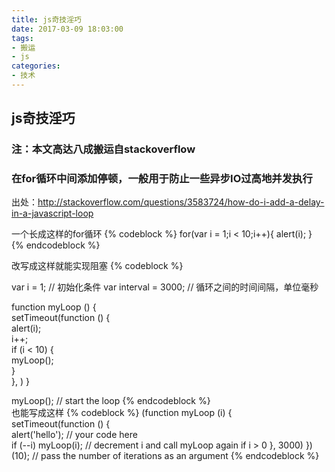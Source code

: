 ```yaml
---
title: js奇技淫巧
date: 2017-03-09 18:03:00
tags:
- 搬运
- js
categories:
- 技术
---
```


## js奇技淫巧

###  注：本文高达八成搬运自stackoverflow

### 在for循环中间添加停顿，一般用于防止一些异步IO过高地并发执行
出处：http://stackoverflow.com/questions/3583724/how-do-i-add-a-delay-in-a-javascript-loop

一个长成这样的for循环
{% codeblock %}
for(var i = 1;i < 10;i++){
	alert(i);
}
{% endcodeblock %}  

改写成这样就能实现阻塞
{% codeblock %}

var i = 1;                      //  初始化条件
var interval = 3000;            //  循环之间的时间间隔，单位毫秒

function myLoop () {           
   setTimeout(function () {    
      alert(i);             
      i++;                   
      if (i < 10) {            
         myLoop();             
      }                        
   }, )
}

myLoop();                      //  start the loop
{% endcodeblock %}  
也能写成这样
{% codeblock %}
(function myLoop (i) {          
   setTimeout(function () {   
      alert('hello');          //  your code here                
      if (--i) myLoop(i);      //  decrement i and call myLoop again if i > 0
   }, 3000)
})(10);                        //  pass the number of iterations as an argument
{% endcodeblock %}  